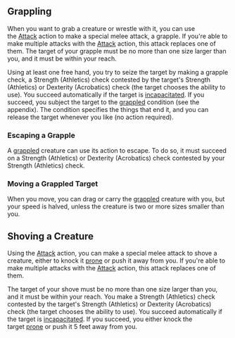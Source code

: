 ## Grappling

When you want to grab a creature or wrestle with it, you can use the [Attack](https://5e.tools/actions.html#attack_phb) action to make a special melee attack, a grapple. If you're able to make multiple attacks with the [Attack](https://5e.tools/actions.html#attack_phb) action, this attack replaces one of them. The target of your grapple must be no more than one size larger than you, and it must be within your reach.

Using at least one free hand, you try to seize the target by making a grapple check, a Strength (Athletics) check contested by the target's Strength (Athletics) or Dexterity (Acrobatics) check (the target chooses the ability to use). You succeed automatically if the target is [incapacitated](https://5e.tools/conditionsdiseases.html#incapacitated_phb). If you succeed, you subject the target to the [grappled](https://5e.tools/conditionsdiseases.html#grappled_phb) condition (see the appendix). The condition specifies the things that end it, and you can release the target whenever you like (no action required).

### Escaping a Grapple

A [grappled](https://5e.tools/conditionsdiseases.html#grappled_phb) creature can use its action to escape. To do so, it must succeed on a Strength (Athletics) or Dexterity (Acrobatics) check contested by your Strength (Athletics) check.

### Moving a Grappled Target

When you move, you can drag or carry the [grappled](https://5e.tools/conditionsdiseases.html#grappled_phb) creature with you, but your speed is halved, unless the creature is two or more sizes smaller than you.

## Shoving a Creature

Using the [Attack](https://5e.tools/actions.html#attack_phb) action, you can make a special melee attack to shove a creature, either to knock it [prone](https://5e.tools/conditionsdiseases.html#prone_phb) or push it away from you. If you're able to make multiple attacks with the [Attack](https://5e.tools/actions.html#attack_phb) action, this attack replaces one of them.

The target of your shove must be no more than one size larger than you, and it must be within your reach. You make a Strength (Athletics) check contested by the target's Strength (Athletics) or Dexterity (Acrobatics) check (the target chooses the ability to use). You succeed automatically if the target is [incapacitated](https://5e.tools/conditionsdiseases.html#incapacitated_phb). If you succeed, you either knock the target [prone](https://5e.tools/conditionsdiseases.html#prone_phb) or push it 5 feet away from you.